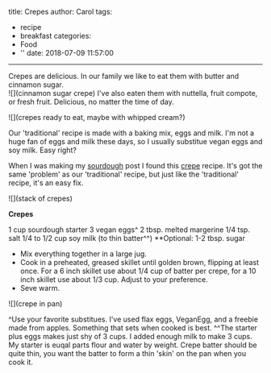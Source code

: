 title: Crepes
author: Carol
tags:
  - recipe
  - breakfast
categories:
  - Food
  - ''
date: 2018-07-09 11:57:00
---
Crepes are delicious.  In our family we like to eat them with butter and cinnamon sugar.  
![](cinnamon sugar crepe)
I've also eaten them with nuttella, fruit compote, or fresh fruit.  Delicious, no matter the time of day. 

![](crepes ready to eat, maybe with whipped cream?)

Our 'traditional' recipe is made with a baking mix, eggs and milk.  I'm not a huge fan of eggs and milk these days, so I usually substitue vegan eggs and soy milk.  Easy right?

When I was making my [sourdough] post I found this [crepe] recipe.  It's got the same 'problem' as our 'traditional' recipe, but just like the 'traditional' recipe, it's an easy fix.   

![](stack of crepes)

__Crepes__

1 cup sourdough starter
3 vegan eggs^
2 tbsp. melted margerine
1/4 tsp. salt
1/4 to 1/2 cup soy milk (to thin batter^^)
**Optional: 1-2 tbsp. sugar

- Mix everything together in a large jug.  
- Cook in a preheated, greased skillet until golden brown, flipping at least once.  For a 6 inch skillet use about 1/4 cup of batter per crepe, for a 10 inch skillet use about 1/3 cup.  Adjust to your preference.  
- Seve warm.

![](crepe in pan)

^Use your favorite substitues.  I've used flax eggs, VeganEgg, and a freebie made from apples.  Something that sets when cooked is best.
^^The starter plus eggs makes just shy of 3 cups.  I added enough milk to make 3 cups.  My starter is euqal parts flour and water by weight.  Crepe batter should be quite thin, you want the batter to form a thin 'skin' on the pan when you cook it.  


[sourdough]:(https://www.carolmadethis.com/SOURDOUGH)
[crepe]: https://www.culturesforhealth.com/learn/recipe/sourdough-recipes/sourdough-crepes